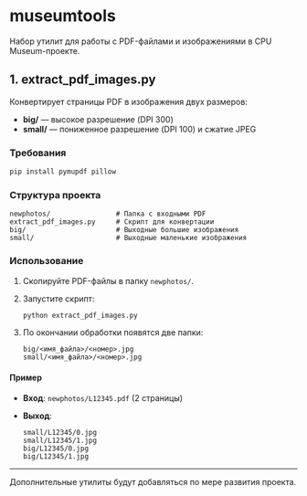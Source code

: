 # museumtools

Набор утилит для работы с PDF-файлами и изображениями в CPU Museum-проекте.

## 1. extract\_pdf\_images.py

Конвертирует страницы PDF в изображения двух размеров:

* **big/** — высокое разрешение (DPI 300)
* **small/** — пониженное разрешение (DPI 100) и сжатие JPEG

### Требования

```bash
pip install pymupdf pillow
```

### Структура проекта

```
newphotos/                # Папка с входными PDF
extract_pdf_images.py     # Скрипт для конвертации
big/                      # Выходные большие изображения
small/                    # Выходные маленькие изображения
```

### Использование

1. Скопируйте PDF-файлы в папку `newphotos/`.
2. Запустите скрипт:

   ```bash
   python extract_pdf_images.py
   ```
3. По окончании обработки появятся две папки:

   ```text
   big/<имя_файла>/<номер>.jpg
   small/<имя_файла>/<номер>.jpg
   ```

#### Пример

* **Вход**: `newphotos/L12345.pdf` (2 страницы)
* **Выход**:

  ```text
  small/L12345/0.jpg
  small/L12345/1.jpg
  big/L12345/0.jpg
  big/L12345/1.jpg
  ```

---

Дополнительные утилиты будут добавляться по мере развития проекта.


